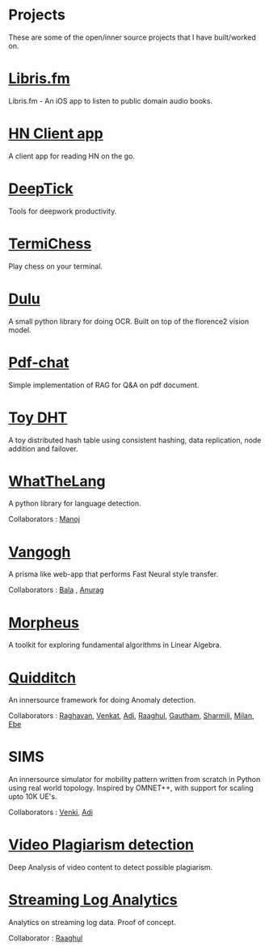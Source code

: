 # Projects

These are some of the open/inner source projects that I have built/worked on.

# [Libris.fm](https://apps.apple.com/us/app/libris-fm-free-audiobooks/id6744654703)

Libris.fm - An iOS app to listen to public domain audio books.

# [HN Client app](https://apps.apple.com/us/app/feedly-for-hackernews/id6744145932)

A client app for reading HN on the go.

# [DeepTick](https://apps.apple.com/in/app/deeptick/id6742068060?platform=iphone)

Tools for deepwork productivity.

# [TermiChess](https://github.com/whiletruelearn/termichess)

Play chess on your terminal.

# [Dulu](https://github.com/whiletruelearn/dulu)

A small python library for doing OCR. Built on top of the florence2 vision model.

# [Pdf-chat](https://github.com/whiletruelearn/pdf-chat)

Simple implementation of RAG for Q&A on pdf document.

# [Toy DHT](https://www.youtube.com/watch?v=BsOIvL7_oXk)

A toy distributed hash table using consistent hashing, data replication, node addition and failover. 

# [WhatTheLang](https://github.com/indix/whatthelang)

A python library for language detection.

Collaborators : [Manoj](https://www.linkedin.com/in/manojlds/)

# [Vangogh](https://github.com/whiletruelearn/vangogh)

A prisma like web-app that performs Fast Neural style transfer.

Collaborators : [Bala](https://www.linkedin.com/in/bala-subramaniyan-6a618a21/) , [Anurag](https://www.linkedin.com/in/anuragmishracse/)

# [Morpheus](https://github.com/whiletruelearn/morpheus)

A toolkit for exploring fundamental algorithms in Linear Algebra.

# [Quidditch](https://www.ericsson.com/en/blog/2020/7/how-to-make-anomaly-detection-more-accessible)

An innersource framework for doing Anomaly detection.

Collaborators : [Raghavan](https://www.linkedin.com/in/raghavan-a-k-3a102713/), [Venkat](https://www.linkedin.com/in/venkatachalam-n-b8a17a18/), [Adi](https://www.linkedin.com/in/adithya-krishnan-0a7b66a8/), [Raaghul](https://www.linkedin.com/in/rraaghul/), [Gautham](https://www.linkedin.com/in/gauthamkrishna-g/), [Sharmili](https://www.linkedin.com/in/sharmili-srinivasan-40925a41/), [Milan](https://www.linkedin.com/in/milan-b-27585054/), [Ebe](https://www.linkedin.com/in/ebenezer-isaac/)


# SIMS

An innersource simulator for mobility pattern written from scratch in Python using real world topology. 
Inspired by OMNET++, with support for scaling upto 10K UE's. 

Collaborators : [Venki](https://www.linkedin.com/in/venkateshumaashankar/), [Adi](https://www.linkedin.com/in/adithya-krishnan-0a7b66a8/)



# [Video Plagiarism detection](https://docs.google.com/presentation/d/1k00Vy8HaVFWKHRvK2-e7CtjrPoJz4ov9icIZmmMNEjE/edit?usp=sharing)

Deep Analysis of video content to detect possible plagiarism. 

# [Streaming Log Analytics](https://drive.google.com/file/d/1Im8YKDBNdmDqSc39t_LbowrampvgaucJ/view)

Analytics on streaming log data. Proof of concept.

Collaborator : [Raaghul](https://www.linkedin.com/in/rraaghul/)

